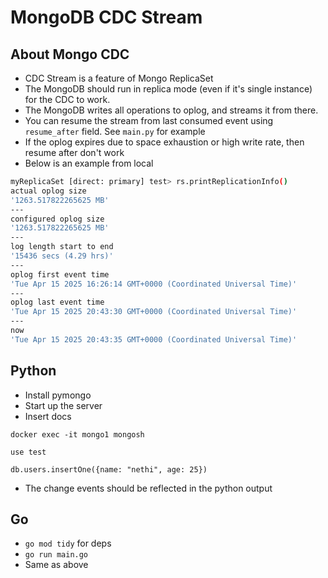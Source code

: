 # MongoDB CDC Stream 

## About Mongo CDC
* CDC Stream is a feature of Mongo ReplicaSet
* The MongoDB should run in replica mode (even if it's single instance) for the CDC to work.
* The MongoDB writes all operations to oplog, and streams it from there.
* You can resume the stream from last consumed event using `resume_after` field. See `main.py` for example
* If the oplog expires due to space exhaustion or high write rate, then resume after don't work
* Below is an example from local
```bash
myReplicaSet [direct: primary] test> rs.printReplicationInfo()
actual oplog size
'1263.517822265625 MB'
---
configured oplog size
'1263.517822265625 MB'
---
log length start to end
'15436 secs (4.29 hrs)'
---
oplog first event time
'Tue Apr 15 2025 16:26:14 GMT+0000 (Coordinated Universal Time)'
---
oplog last event time
'Tue Apr 15 2025 20:43:30 GMT+0000 (Coordinated Universal Time)'
---
now
'Tue Apr 15 2025 20:43:35 GMT+0000 (Coordinated Universal Time)'

```

## Python
* Install pymongo
* Start up the server
* Insert docs 
```
docker exec -it mongo1 mongosh

use test

db.users.insertOne({name: "nethi", age: 25})
```

* The change events should be reflected in the python output

## Go
* `go mod tidy` for deps
* `go run main.go`
* Same as above
